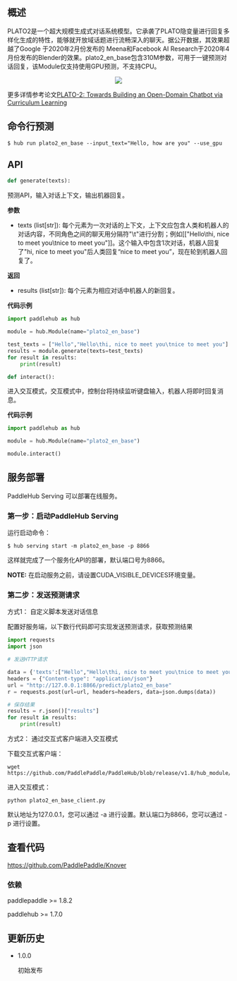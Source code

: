 ## 概述

PLATO2是一个超大规模生成式对话系统模型。它承袭了PLATO隐变量进行回复多样化生成的特性，能够就开放域话题进行流畅深入的聊天。据公开数据，其效果超越了Google 于2020年2月份发布的 Meena和Facebook AI Research于2020年4月份发布的Blender的效果。plato2_en_base包含310M参数，可用于一键预测对话回复，该Module仅支持使用GPU预测，不支持CPU。
<p align="center">
<img src="https://image.jiqizhixin.com/uploads/editor/65107b78-0259-4121-b8c5-a090f9d3175b/640.png" hspace='10'/> <br />
</p>

更多详情参考论文[PLATO-2: Towards Building an Open-Domain Chatbot via Curriculum Learning](https://arxiv.org/abs/2006.16779)

## 命令行预测

```shell
$ hub run plato2_en_base --input_text="Hello, how are you" --use_gpu
```

## API

```python
def generate(texts):
```

预测API，输入对话上下文，输出机器回复。

**参数**

* texts (list\[str\]): 每个元素为一次对话的上下文，上下文应包含人类和机器人的对话内容，不同角色之间的聊天用分隔符"\t"进行分割；例如[["Hello\thi, nice to meet you\tnice to meet you"]]。这个输入中包含1次对话，机器人回复了"hi, nice to meet you"后人类回复“nice to meet you”，现在轮到机器人回复了。

**返回**

* results (list\[str\]): 每个元素为相应对话中机器人的新回复。

**代码示例**

```python
import paddlehub as hub

module = hub.Module(name="plato2_en_base")

test_texts = ["Hello","Hello\thi, nice to meet you\tnice to meet you"]
results = module.generate(texts=test_texts)
for result in results:
    print(result)
```

```python
def interact():
```

进入交互模式，交互模式中，控制台将持续监听键盘输入，机器人将即时回复消息。

**代码示例**

```python
import paddlehub as hub

module = hub.Module(name="plato2_en_base")

module.interact()
```

## 服务部署

PaddleHub Serving 可以部署在线服务。

### 第一步：启动PaddleHub Serving

运行启动命令：
```shell
$ hub serving start -m plato2_en_base -p 8866
```

这样就完成了一个服务化API的部署，默认端口号为8866。

**NOTE:** 在启动服务之前，请设置CUDA\_VISIBLE\_DEVICES环境变量。

### 第二步：发送预测请求

方式1： 自定义脚本发送对话信息

配置好服务端，以下数行代码即可实现发送预测请求，获取预测结果

```python
import requests
import json

# 发送HTTP请求

data = {'texts':["Hello","Hello\thi, nice to meet you\tnice to meet you"]}
headers = {"Content-type": "application/json"}
url = "http://127.0.0.1:8866/predict/plato2_en_base"
r = requests.post(url=url, headers=headers, data=json.dumps(data))

# 保存结果
results = r.json()["results"]
for result in results:
    print(result)
```

方式2： 通过交互式客户端进入交互模式

下载交互式客户端：

```
wget https://github.com/PaddlePaddle/PaddleHub/blob/release/v1.8/hub_module/modules/text/text_generation/plato2_en_base/plato2_en_base_client.py
```

进入交互模式：
```
python plato2_en_base_client.py
```
默认地址为127.0.0.1，您可以通过 -a 进行设置。默认端口为8866，您可以通过 -p 进行设置。

## 查看代码

https://github.com/PaddlePaddle/Knover

### 依赖

paddlepaddle >= 1.8.2

paddlehub >= 1.7.0


## 更新历史

* 1.0.0

  初始发布
